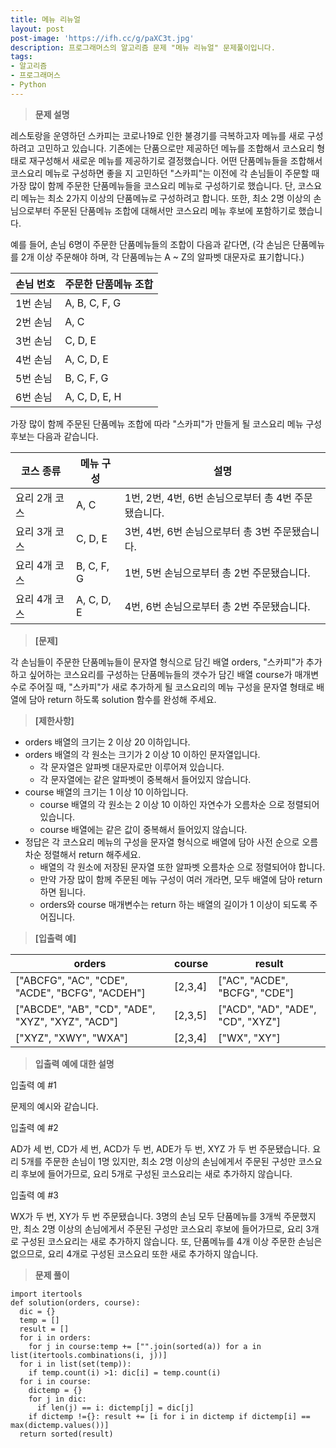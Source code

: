 ```yaml
---
title: 메뉴 리뉴얼
layout: post
post-image: 'https://ifh.cc/g/paXC3t.jpg'
description: 프로그래머스의 알고리즘 문제 "메뉴 리뉴얼" 문제풀이입니다.
tags:
- 알고리즘
- 프로그래머스
- Python
---
```



>**문제 설명**

레스토랑을 운영하던 스카피는 코로나19로 인한 불경기를 극복하고자 메뉴를 새로 구성하려고 고민하고 있습니다.
기존에는 단품으로만 제공하던 메뉴를 조합해서 코스요리 형태로 재구성해서 새로운 메뉴를 제공하기로 결정했습니다. 어떤 단품메뉴들을 조합해서 코스요리 메뉴로 구성하면 좋을 지 고민하던 "스카피"는 이전에 각 손님들이 주문할 때 가장 많이 함께 주문한 단품메뉴들을 코스요리 메뉴로 구성하기로 했습니다.
단, 코스요리 메뉴는 최소 2가지 이상의 단품메뉴로 구성하려고 합니다. 또한, 최소 2명 이상의 손님으로부터 주문된 단품메뉴 조합에 대해서만 코스요리 메뉴 후보에 포함하기로 했습니다.

예를 들어, 손님 6명이 주문한 단품메뉴들의 조합이 다음과 같다면,
(각 손님은 단품메뉴를 2개 이상 주문해야 하며, 각 단품메뉴는 A ~ Z의 알파벳 대문자로 표기합니다.)

| 손님 번호 | 주문한 단품메뉴 조합 |
|--|--|
| 1번 손님 | A, B, C, F, G |
| 2번 손님 | A, C |
| 3번 손님 | C, D, E |
| 4번 손님 | A, C, D, E |
| 5번 손님 | B, C, F, G |
| 6번 손님 | A, C, D, E, H |

가장 많이 함께 주문된 단품메뉴 조합에 따라 "스카피"가 만들게 될 코스요리 메뉴 구성 후보는 다음과 같습니다.

| 코스 종류 | 메뉴 구성 | 설명 |
|--|--|--|
| 요리 2개 코스 | A, C | 1번, 2번, 4번, 6번 손님으로부터 총 4번 주문됐습니다. |
| 요리 3개 코스 | C, D, E | 3번, 4번, 6번 손님으로부터 총 3번 주문됐습니다. |
| 요리 4개 코스 | B, C, F, G | 1번, 5번 손님으로부터 총 2번 주문됐습니다. |
| 요리 4개 코스 | A, C, D, E | 4번, 6번 손님으로부터 총 2번 주문됐습니다. |



>**[문제]**

각 손님들이 주문한 단품메뉴들이 문자열 형식으로 담긴 배열 orders, "스카피"가 추가하고 싶어하는 코스요리를 구성하는 단품메뉴들의 갯수가 담긴 배열 course가 매개변수로 주어질 때, "스카피"가 새로 추가하게 될 코스요리의 메뉴 구성을 문자열 형태로 배열에 담아 return 하도록 solution 함수를 완성해 주세요.

>**[제한사항]**

<ul>
<li>orders 배열의 크기는 2 이상 20 이하입니다.</li>
<li>orders 배열의 각 원소는 크기가 2 이상 10 이하인 문자열입니다.

<ul>
<li>각 문자열은 알파벳 대문자로만 이루어져 있습니다.</li>
<li>각 문자열에는 같은 알파벳이 중복해서 들어있지 않습니다.</li>
</ul></li>
<li>course 배열의 크기는 1 이상 10 이하입니다.

<ul>
<li>course 배열의 각 원소는 2 이상 10 이하인 자연수가  오름차순 으로 정렬되어 있습니다.</li>
<li>course 배열에는 같은 값이 중복해서 들어있지 않습니다.</li>
</ul></li>
<li>정답은 각 코스요리 메뉴의 구성을 문자열 형식으로 배열에 담아 사전 순으로  오름차순  정렬해서 return 해주세요.

<ul>
<li>배열의 각 원소에 저장된 문자열 또한 알파벳  오름차순 으로 정렬되어야 합니다.</li>
<li>만약 가장 많이 함께 주문된 메뉴 구성이 여러 개라면, 모두 배열에 담아 return 하면 됩니다.</li>
<li>orders와 course 매개변수는 return 하는 배열의 길이가 1 이상이 되도록 주어집니다.</li>
</ul></li>
</ul>

>**[입출력 예]**

| orders | course | result |
|--|--|--|
| ["ABCFG", "AC", "CDE", "ACDE", "BCFG", "ACDEH"] | [2,3,4] | ["AC", "ACDE", "BCFG", "CDE"] |
| ["ABCDE", "AB", "CD", "ADE", "XYZ", "XYZ", "ACD"] | [2,3,5] | ["ACD", "AD", "ADE", "CD", "XYZ"] |
| ["XYZ", "XWY", "WXA"] | [2,3,4] | ["WX", "XY"] |

>**입출력 예에 대한 설명**

입출력 예 #1

문제의 예시와 같습니다.

입출력 예 #2

AD가 세 번, CD가 세 번, ACD가 두 번, ADE가 두 번, XYZ 가 두 번 주문됐습니다.
요리 5개를 주문한 손님이 1명 있지만, 최소 2명 이상의 손님에게서 주문된 구성만 코스요리 후보에 들어가므로, 요리 5개로 구성된 코스요리는 새로 추가하지 않습니다.

입출력 예 #3

WX가 두 번, XY가 두 번 주문됐습니다.
3명의 손님 모두 단품메뉴를 3개씩 주문했지만, 최소 2명 이상의 손님에게서 주문된 구성만 코스요리 후보에 들어가므로, 요리 3개로 구성된 코스요리는 새로 추가하지 않습니다.
또, 단품메뉴를 4개 이상 주문한 손님은 없으므로, 요리 4개로 구성된 코스요리 또한 새로 추가하지 않습니다.

>**문제 풀이**

	import itertools
	def solution(orders, course):
	  dic = {}
	  temp = []
	  result = []
	  for i in orders:
	    for j in course:temp += ["".join(sorted(a)) for a in list(itertools.combinations(i, j))]     
	  for i in list(set(temp)):
	    if temp.count(i) >1: dic[i] = temp.count(i)   
	  for i in course:
	    dictemp = {}
	    for j in dic:
	      if len(j) == i: dictemp[j] = dic[j]
	    if dictemp !={}: result += [i for i in dictemp if dictemp[i] == max(dictemp.values())]
	  return sorted(result)







